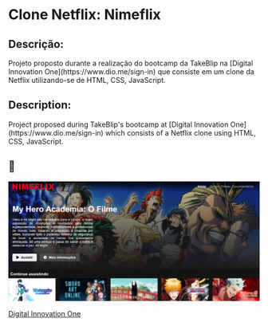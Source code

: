 # Clone Netflix: Nimeflix

<h2>Descrição:</h2> 
Projeto proposto durante a realização do bootcamp da TakeBlip na [Digital Innovation One](https://www.dio.me/sign-in) que consiste em um clone da Netflix utilizando-se de HTML, CSS, JavaScript.

<h2>Description:</h2> 
Project proposed during TakeBlip's bootcamp at [Digital Innovation One](https://www.dio.me/sign-in) which consists of a Netflix clone using HTML, CSS, JavaScript.

<h2>🚀</h2> 

![Interface](img/NIMEFLIX.PNG)


[Digital Innovation One](https://www.dio.me/sign-in)
